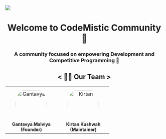 <div>
<img align="center" src="https://i.imgur.com/4ASafy0.png">
</div>





<h1 align ="center"> Welcome to CodeMistic Community🎉 </h1>

<h3 align="center">A community focused on empowering Development and Competitive Programming  🚀</h3>

<h2 align ="center"> < 👨‍💻 Our Team > </h2>


<table align="center">
<tr>
    <td align="center" style="word-wrap: break-word; width: 150.0; height: 150.0">
        <a href=https://github.com/gantavyamalviya>
            <img src=https://avatars.githubusercontent.com/u/39916680?v=4 width="100;"  style="border-radius:50%;align-items:center;justify-content:center;overflow:hidden;padding-top:10px" alt=Gantavya Malviya (founder)/>
            <br />
            <sub style="font-size:14px"><b>Gantavya Malviya (Founder)</b></sub>
        </a>
    </td>
    <td align="center" style="word-wrap: break-word; width: 150.0; height: 150.0">
        <a href=https://github.com/TKirtan>
            <img src=https://avatars.githubusercontent.com/u/38884247?v=4 width="100;"  style="border-radius:50%;align-items:center;justify-content:center;overflow:hidden;padding-top:10px" alt=Kirtan Kushwah />
            <br />
            <sub style="font-size:14px"><b>Kirtan Kushwah  (Maintainer)</b></sub>
        </a>
    </td>
    
</tr>
</table>
